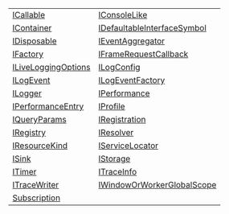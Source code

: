 |                                                                          |                                                                                          |
| ------------------------------------------------------------------------ | ---------------------------------------------------------------------------------------- |
| [ICallable](/kernel/interface/interfaces/icallable.md)                   | [IConsoleLike](/kernel/interface/logger/iconsolelike.md)                                 |
| [IContainer](/kernel/interface/di/icontainer.md)                         | [IDefaultableInterfaceSymbol](/kernel/interface/di/idefaultableinterfacesymbol.md)       |
| [IDisposable](/kernel/interface/interfaces/idisposable.md)               | [IEventAggregator](/kernel/interface/eventaggregator/ieventaggregator.md)                |
| [IFactory](/kernel/interface/di/ifactory.md)                             | [IFrameRequestCallback](/kernel/interface/interfaces/iframerequestcallback.md)           |
| [ILiveLoggingOptions](/kernel/interface/reporter/iliveloggingoptions.md) | [ILogConfig](/kernel/interface/logger/ilogconfig.md)                                     |
| [ILogEvent](/kernel/interface/logger/ilogevent.md)                       | [ILogEventFactory](/kernel/interface/logger/ilogeventfactory.md)                         |
| [ILogger](/kernel/interface/logger/ilogger.md)                           | [IPerformance](/kernel/interface/interfaces/iperformance.md)                             |
| [IPerformanceEntry](/kernel/interface/interfaces/iperformanceentry.md)   | [IProfile](/kernel/interface/profiler/iprofile.md)                                       |
| [IQueryParams](/kernel/interface/path/iqueryparams.md)                   | [IRegistration](/kernel/interface/di/iregistration.md)                                   |
| [IRegistry](/kernel/interface/di/iregistry.md)                           | [IResolver](/kernel/interface/di/iresolver.md)                                           |
| [IResourceKind](/kernel/interface/resource/iresourcekind.md)             | [IServiceLocator](/kernel/interface/di/iservicelocator.md)                               |
| [ISink](/kernel/interface/logger/isink.md)                               | [IStorage](/kernel/interface/interfaces/istorage.md)                                     |
| [ITimer](/kernel/interface/profiler/itimer.md)                           | [ITraceInfo](/kernel/interface/reporter/itraceinfo.md)                                   |
| [ITraceWriter](/kernel/interface/reporter/itracewriter.md)               | [IWindowOrWorkerGlobalScope](/kernel/interface/interfaces/iwindoworworkerglobalscope.md) |
| [Subscription](/kernel/interface/eventaggregator/subscription.md)        |                                                                                          |
